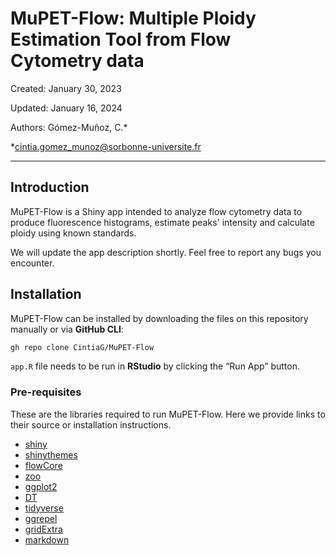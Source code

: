 # MuPET-Flow: Multiple Ploidy Estimation Tool from Flow Cytometry data

Created: January 30, 2023

Updated: January 16, 2024

Authors: Gómez-Muñoz, C.*

*cintia.gomez_munoz@sorbonne-universite.fr

---

## Introduction

MuPET-Flow is a Shiny app intended to analyze flow cytometry data to produce fluorescence histograms, estimate peaks' intensity and calculate ploidy using known standards.

We will update the app description shortly. Feel free to report any bugs you encounter.

## Installation

MuPET-Flow can be installed by downloading the files on this repository manually or via **GitHub CLI**:

```bash
gh repo clone CintiaG/MuPET-Flow
```

`app.R` file needs to be run in **RStudio** by clicking the “Run App” button.


### Pre-requisites

These are the libraries required to run MuPET-Flow. Here we provide links to their source or installation instructions.

* [shiny](https://shiny.posit.co/r/getstarted/shiny-basics/lesson1/index.html)
* [shinythemes](https://rstudio.github.io/shinythemes/)
* [flowCore](https://bioconductor.org/packages/release/bioc/html/flowCore.html)
* [zoo](https://cran.r-project.org/web/packages/zoo/index.html)
* [ggplot2](https://ggplot2.tidyverse.org/)
* [DT](https://rstudio.github.io/DT/)
* [tidyverse](https://www.tidyverse.org/packages/)
* [ggrepel](https://cran.r-project.org/web/packages/ggrepel/readme/README.html)
* [gridExtra](https://cran.r-project.org/web/packages/gridExtra/index.html)
* [markdown](https://cran.r-project.org/web/packages/markdown/index.html)

<!--
Pending
A minimum of two different standards is required, but more are recommended.
Select minimun cell counts to call peak, this removes noise
 -->
